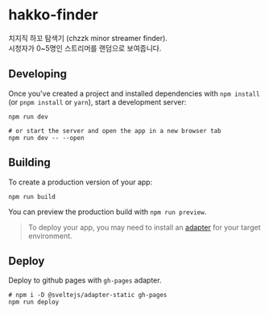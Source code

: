 # hakko-finder
치지직 하꼬 탐색기 (chzzk minor streamer finder).  
시청자가 0~5명인 스트리머를 랜덤으로 보여줍니다.


## Developing

Once you've created a project and installed dependencies with `npm install` (or `pnpm install` or `yarn`), start a development server:

```shell
npm run dev

# or start the server and open the app in a new browser tab
npm run dev -- --open
```

## Building

To create a production version of your app:

```shell
npm run build
```

You can preview the production build with `npm run preview`.

> To deploy your app, you may need to install an [adapter](https://kit.svelte.dev/docs/adapters) for your target environment.

## Deploy

Deploy to github pages with `gh-pages` adapter.

```shell
# npm i -D @sveltejs/adapter-static gh-pages
npm run deploy
```
